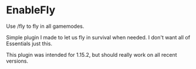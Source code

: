 # EnableFly
Use /fly to fly in all gamemodes.

Simple plugin I made to let us fly in survival when needed. I don't want all of Essentials just this.

This plugin was intended for 1.15.2, but should really work on all recent versions.
